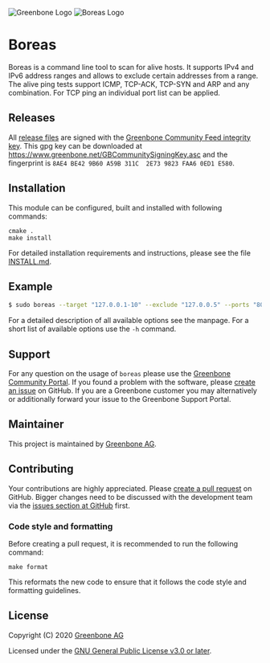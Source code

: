 ![Greenbone Logo](https://www.greenbone.net/wp-content/uploads/gb_logo_resilience_horizontal.png) ![Boreas Logo](doc/img/Boreas_AliveScanner_horizontal.png)

# Boreas

Boreas is a command line tool to scan for alive hosts. It supports IPv4 and IPv6 address ranges and allows to exclude certain addresses from a range. The alive ping tests support ICMP, TCP-ACK, TCP-SYN and ARP and any combination. For TCP ping an individual port list can be applied.

## Releases

All [release files](https://github.com/greenbone/boreas/releases) are signed with
the [Greenbone Community Feed integrity key](https://community.greenbone.net/t/gcf-managing-the-digital-signatures/101).
This gpg key can be downloaded at https://www.greenbone.net/GBCommunitySigningKey.asc
and the fingerprint is `8AE4 BE42 9B60 A59B 311C  2E73 9823 FAA6 0ED1 E580`.

## Installation

This module can be configured, built and installed with following commands:

    cmake .
    make install

For detailed installation requirements and instructions, please see the file
[INSTALL.md](INSTALL.md).

## Example

```bash
$ sudo boreas --target "127.0.0.1-10" --exclude "127.0.0.5" --ports "80" --icmp --tcp-ack
```

For a detailed description of all available options see the manpage.
For a short list of available options use the `-h` command.

## Support

For any question on the usage of `boreas` please use the [Greenbone
Community Portal](https://community.greenbone.net/c/gse). If you found a problem
with the software, please [create an
issue](https://github.com/greenbone/boreas/issues) on GitHub. If you
are a Greenbone customer you may alternatively or additionally forward your
issue to the Greenbone Support Portal.

## Maintainer

This project is maintained by [Greenbone AG](https://www.greenbone.net/).

## Contributing

Your contributions are highly appreciated. Please [create a pull
request](https://github.com/greenbone/boreas/pulls) on GitHub. Bigger
changes need to be discussed with the development team via the [issues section
at GitHub](https://github.com/greenbone/boreas/issues) first.

### Code style and formatting

Before creating a pull request, it is recommended to run the following command:

    make format

This reformats the new code to ensure that it follows the code style and
formatting guidelines.

## License

Copyright (C) 2020 [Greenbone AG](https://www.greenbone.net/)

Licensed under the [GNU General Public License v3.0 or later](LICENSE).
